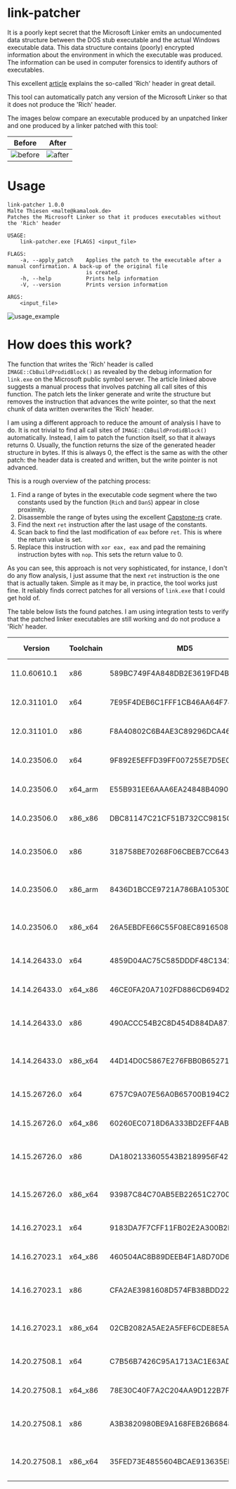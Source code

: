 # link-patcher

It is a poorly kept secret that the Microsoft Linker emits an undocumented data structure between the DOS stub executable and the actual Windows executable data. This data structure contains (poorly) encrypted information about the environment in which the executable was produced. The information can be used in computer forensics to identify authors of executables.

This excellent [article](http://bytepointer.com/articles/the_microsoft_rich_header.htm) explains the so-called 'Rich' header in great detail.

This tool can automatically patch any version of the Microsoft Linker so that it does not produce the 'Rich' header.

The images below compare an executable produced by an unpatched linker and one produced by a linker patched with this tool:

| Before | After |
| :-----:|:-----:|
![before](https://raw.githubusercontent.com/mthiesen/link-patcher/master/images/before.png) | ![after](https://raw.githubusercontent.com/mthiesen/link-patcher/master/images/after.png)

# Usage

```
link-patcher 1.0.0
Malte Thiesen <malte@kamalook.de>
Patches the Microsoft Linker so that it produces executables without the 'Rich' header

USAGE:
    link-patcher.exe [FLAGS] <input_file>

FLAGS:
    -a, --apply_patch    Applies the patch to the executable after a manual confirmation. A back-up of the original file
                         is created.
    -h, --help           Prints help information
    -V, --version        Prints version information

ARGS:
    <input_file>
```

![usage_example](https://raw.githubusercontent.com/mthiesen/link-patcher/master/images/usage_example.png)

# How does this work?

The function that writes the 'Rich' header is called `IMAGE::CbBuildProdidBlock()` as revealed by the debug information for `link.exe` on the Microsoft public symbol server. The article linked above suggests a manual process that involves patching all call sites of this function. The patch lets the linker generate and write the structure but removes the instruction that advances the write pointer, so that the next chunk of data written overwrites the 'Rich' header.

I am using a different approach to reduce the amount of analysis I have to do. It is not trivial to find all call sites of `IMAGE::CbBuildProdidBlock()` automatically. Instead, I aim to patch the function itself, so that it always returns 0. Usually, the function returns the size of the generated header structure in bytes. If this is always 0, the effect is the same as with the other patch: the header data is created and written, but the write pointer is not advanced.

This is a rough overview of the patching process:
1. Find a range of bytes in the executable code segment where the two constants used by the function (`Rich` and `DanS`) appear in close proximity.
2. Disassemble the range of bytes using the excellent [Capstone-rs](https://github.com/capstone-rust/capstone-rs) crate.
3. Find the next `ret` instruction after the last usage of the constants.
4. Scan back to find the last modification of `eax` before `ret`. This is where the return value is set.
5. Replace this instruction with `xor eax, eax` and pad the remaining instruction bytes with `nop`. This sets the return value to 0.

As you can see, this approach is not very sophisticated, for instance, I don't do any flow analysis, I just assume that the next `ret` instruction is the one that is actually taken. Simple as it may be, in practice, the tool works just fine. It reliably finds correct patches for all versions of `link.exe` that I could get hold of.

The table below lists the found patches. I am using integration tests to verify that the patched linker executables are still working and do not produce a 'Rich' header.

| Version       | Toolchain | MD5                              | Offset | Original Bytes | Patch Bytes    |
| ------------- | --------- | -------------------------------- | ------ | -------------- | -------------- |
| 11.0.60610.1  | x86       | 589BC749F4A848DB2E3619FD4B7E123C | 131156 | 8B, 45, F0     | 33, C0, 90     |
| 12.0.31101.0  | x64       | 7E95F4DEB6C1FFF1CB46AA64F74A841E |  71872 | 41, 8B, C7     | 33, C0, 90     |
| 12.0.31101.0  | x86       | F8A40802C6B4AE3C89296DCA4694033E | 196317 | 8B, 45, F4     | 33, C0, 90     |
| 14.0.23506.0  | x64       | 9F892E5EFFD39FF007255E7D5E09B556 | 191599 | 41, 8B, C7     | 33, C0, 90     |
| 14.0.23506.0  | x64_arm   | E55B931EE6AAA6EA24848B4090611251 | 191599 | 41, 8B, C7     | 33, C0, 90     |
| 14.0.23506.0  | x86_x86   | DBC81147C21CF51B732CC9815C9B79CD | 191599 | 41, 8B, C7     | 33, C0, 90     |
| 14.0.23506.0  | x86       | 318758BE70268F06CBEB7CC643473B24 | 275951 | 8B, 44, 24, 10 | 33, C0, 90, 90 |
| 14.0.23506.0  | x86_arm   | 8436D1BCCE9721A786BA10530DC070C8 | 275951 | 8B, 44, 24, 10 | 33, C0, 90, 90 |
| 14.0.23506.0  | x86_x64   | 26A5EBDFE66C55F08EC891650819C589 | 275951 | 8B, 44, 24, 10 | 33, C0, 90, 90 |
| 14.14.26433.0 | x64       | 4859D04AC75C585DDDF48C134139ABEC | 190598 | 41, 8B, C7     | 33, C0, 90     |
| 14.14.26433.0 | x64_x86   | 46CE0FA20A7102FD886CD694D27805E2 | 190598 | 41, 8B, C7     | 33, C0, 90     |
| 14.14.26433.0 | x86       | 490ACCC54B2C8D454D884DA871509C12 | 213144 | 8B, 44, 24, 1C | 33, C0, 90, 90 |
| 14.14.26433.0 | x86_x64   | 44D14D0C5867E276FBB0B652718DF7BF | 213144 | 8B, 44, 24, 1C | 33, C0, 90, 90 |
| 14.15.26726.0 | x64       | 6757C9A07E56A0B65700B194C2E6A091 | 193435 | 41, 8B, C7     | 33, C0, 90     |
| 14.15.26726.0 | x64_x86   | 60260EC0718D6A333BD2EFF4ABADC32A | 193435 | 41, 8B, C7     | 33, C0, 90     |
| 14.15.26726.0 | x86       | DA1802133605543B2189956F428305A5 | 360041 | 8B, 44, 24, 10 | 33, C0, 90, 90 |
| 14.15.26726.0 | x86_x64   | 93987C84C70AB5EB22651C270007A30E | 360041 | 8B, 44, 24, 10 | 33, C0, 90, 90 |
| 14.16.27023.1 | x64       | 9183DA7F7CFF11FB02E2A300B2D3A1A7 |  43507 | 41, 8B, C7     | 33, C0, 90     |
| 14.16.27023.1 | x64_x86   | 460504AC8B89DEEB4F1A8D70D6020203 |  43507 | 41, 8B, C7     | 33, C0, 90     |
| 14.16.27023.1 | x86       | CFA2AE3981608D574FB38BDD22F44EE3 | 194755 | 8B, 44, 24, 10 | 33, C0, 90, 90 |
| 14.16.27023.1 | x86_x64   | 02CB2082A5AE2A5FEF6CDE8E5A1F467B | 194755 | 8B, 44, 24, 10 | 33, C0, 90, 90 |
| 14.20.27508.1 | x64       | C7B56B7426C95A1713AC1E63ADA1B042 | 134063 | 41, 8B, C7     | 33, C0, 90     |
| 14.20.27508.1 | x64_x86   | 78E30C40F7A2C204AA9D122B7FD36FF0 | 134063 | 41, 8B, C7     | 33, C0, 90     |
| 14.20.27508.1 | x86       | A3B3820980BE9A168FEB26B6848D9B72 | 292218 | 8B, 44, 24, 10 | 33, C0, 90, 90 |
| 14.20.27508.1 | x86_x64   | 35FED73E4855604BCAE913635EB9108C | 292218 | 8B, 44, 24, 10 | 33, C0, 90, 90 |
